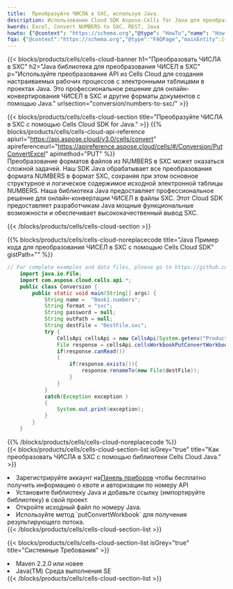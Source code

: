 ```yaml
---
title:  Преобразуйте ЧИСЛА в SXC, используя Java.
description: Использование Cloud SDK Aspose.Cells for Java для преобразования файла формата NUMBERS в файл формата SXC.
kwords: Excel, Convert NUMBERS to SXC, REST, Java
howto: {"@context": "https://schema.org","@type": "HowTo","name": "How to convert NUMBERS to SXC using the Cells Cloud Java library.","description": "How to convert NUMBERS to SXC using the Cells Cloud Java library.","image": {"@type": "ImageObject"},"url": "/java/conversion/numbers-to-sxc/","step": [{ "@type": "HowToStep","name": "How to convert NUMBERS to SXC using the Cells Cloud Java library. step 1", "image": {"@type": "ImageObject",},"url": "/java/conversion/numbers-to-sxc/","text": "Register an account at <a href='https://dashboard.aspose.cloud/'>Dashboard</a> to get free API quota & authorization details",},{ "@type": "HowToStep","name": "How to convert NUMBERS to SXC using the Cells Cloud Java library. step 1", "image": {"@type": "ImageObject",},"url": "/java/conversion/numbers-to-sxc/","text": "Install Java library and add the reference (import the library) to your project.",},{ "@type": "HowToStep","name": "How to convert NUMBERS to SXC using the Cells Cloud Java library. step 1", "image": {"@type": "ImageObject",},"url": "/java/conversion/numbers-to-sxc/","text": "Open the source file in Java.",},{ "@type": "HowToStep","name": "How to convert NUMBERS to SXC using the Cells Cloud Java library. step 1", "image": {"@type": "ImageObject",},"url": "/java/conversion/numbers-to-sxc/","text": "Use the `putConvertWorkbook` method to retrieve the resulting stream.",}, ],"supply": {"@type": "HowToSupply","name": "document"},"tool": [{"@type": "HowToTool","name": "IntelliJ IDEA, Visual Studio Code, Eclipse"},{"@type": "HowToTool","name": "Aspose Cells"}],"totalTime": "PT6M"}
fqa: {"@context":"https://schema.org","@type":"FAQPage","mainEntity":[{"@type":"Question","name":"Why convert file formats in C# using REST API?","acceptedAnswer":{"@type":"Answer","text":"Documents are encoded in many ways, and some files may be incompatible with the software you use. To open and read such files, just convert them to appropriate file formats.<br/><ol><li>Install .NET SDK and add the reference (import the library) to your project.</li><li>Open the source file in C# using REST API.</li><li>Call the PutConvertWorkbookRequest() method, passing an output filename with required extension.</li><li>Get the result of conversion as a separate file.</li></ol>"}},{"@type":"Question","name":"What file formats can I convert with your C# library?","acceptedAnswer":{"@type":"Answer","text":"We support a variety of file formats for conversion using .NET library, including XLSX, Excel, xls , PDF, CSV, HTML, Markdown, XML, PNG, JPG, TIFF, Json, TXT and many more."}},{"@type":"Question","name":"What is the maximum allowed file size for conversion using this .NET library?","acceptedAnswer":{"@type":"Answer","text":"There are no file size limits for format conversions using .NET library."}}]}
---
```

{{< blocks/products/cells/cells-cloud-banner h1="Преобразовать ЧИСЛА в SXC" h2="Java библиотека для преобразования ЧИСЕЛ в SXC" p="Используйте преобразование API из Cells Cloud для создания настраиваемых рабочих процессов с электронными таблицами в проектах Java. Это профессиональное решение для онлайн-конвертирования ЧИСЕЛ в SXC и другие форматы документов с помощью Java." urlsection="conversion/numbers-to-sxc/" >}}

{{< blocks/products/cells/cells-cloud-section title="Преобразуйте ЧИСЛА в SXC с помощью Cells Cloud SDK for Java." >}}
{{% blocks/products/cells/cells-cloud-api-reference apiurl="https://api.aspose.cloud/v3.0/cells/convert" apireferenceurl="https://apireference.aspose.cloud/cells/#/Conversion/PutConvertExcel" apimethod="PUT" %}}
<br/>
Преобразование форматов файлов из NUMBERS в SXC может оказаться сложной задачей. Наш SDK Java обрабатывает все преобразования формата NUMBERS в формат SXC, сохраняя при этом основное структурное и логическое содержимое исходной электронной таблицы NUMBERS. Наша библиотека Java предоставляет профессиональное решение для онлайн-конвертации ЧИСЕЛ в файлы SXC. Этот Cloud SDK предоставляет разработчикам Java мощные функциональные возможности и обеспечивает высококачественный вывод SXC.

{{< /blocks/products/cells/cells-cloud-section >}}

{{% blocks/products/cells/cells-cloud-noreplacecode title="Java Пример кода для преобразования ЧИСЕЛ в SXC с помощью Cells Cloud SDK" gistPath="" %}}
 
```java
// For complete examples and data files, please go to https://github.com/aspose-cells-cloud/aspose-cells-cloud-java/
    import java.io.File;
    import com.aspose.cloud.cells.api.*;
    public class Conversion {
        public static void main(String[] args) {
            String name =  "Book1.numbers";
            String format = "sxc";
            String password = null;
            String outPath = null;
            String destFile = "DestFile.sxc";
            try {
                CellsApi cellsApi = new CellsApi(System.getenv("ProductClientId"), System.getenv("ProductClientSecret"));
                File response = cellsApi.cellsWorkbookPutConvertWorkbook(new File(name), format, password, outPath, null,null);            
                if(response.canRead())
                {
                    if(response.exists()){
                        response.renameTo(new File(destFile));
                    }                
                }
            }
            catch(Exception exception )
            {
                System.out.print(exception);
            }
        }
    }
```
 
{{% /blocks/products/cells/cells-cloud-noreplacecode %}}
<br/>
{{< blocks/products/cells/cells-cloud-section-list isGrey="true" title="Как преобразовать ЧИСЛА в SXC с помощью библиотеки Cells Cloud Java." >}}
<li> Зарегистрируйте аккаунт на<a href="https://dashboard.aspose.cloud/">Панель приборов</a> чтобы бесплатно получить информацию о квоте и авторизации по номеру API</li>
<li>Установите библиотеку Java и добавьте ссылку (импортируйте библиотеку) в свой проект.</li>
<li>Откройте исходный файл по номеру Java.</li>
<li>Используйте метод `putConvertWorkbook` для получения результирующего потока.</li>
{{< /blocks/products/cells/cells-cloud-section-list >}}

{{< blocks/products/cells/cells-cloud-section-list isGrey="true" title="Системные Требования" >}}
<li>Maven 2.2.0 или новее</li>
<li>Java(TM) Среда выполнения SE</li>
{{< /blocks/products/cells/cells-cloud-section-list >}}
